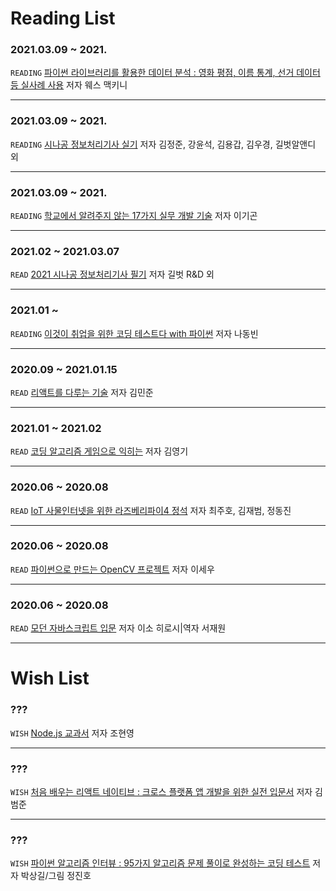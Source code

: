 # Reading List

### 2021.03.09 ~ 2021.
`READING` [파이썬 라이브러리를 활용한 데이터 분석 : 영화 평점, 이름 통계, 선거 데이터 등 실사례 사용](https://book.naver.com/bookdb/book_detail.nhn?bid=14922211) 저자 웨스 맥키니

---

### 2021.03.09 ~ 2021.
`READING` [시나공 정보처리기사 실기](https://book.naver.com/bookdb/book_detail.nhn?bid=18029490) 저자 김정준, 강윤석, 김용갑, 김우경, 길벗알앤디 외

---

### 2021.03.09 ~ 2021.
`READING` [학교에서 알려주지 않는 17가지 실무 개발 기술](https://book.naver.com/bookdb/book_detail.nhn?bid=16324028) 저자 이기곤

---


### 2021.02 ~ 2021.03.07
`READ` [2021 시나공 정보처리기사 필기](https://book.naver.com/bookdb/book_detail.nhn?bid=17769459) 저자 길벗 R&D 외

---

### 2021.01 ~ 
`READING` [이것이 취업을 위한 코딩 테스트다 with 파이썬](https://book.naver.com/bookdb/book_detail.nhn?bid=16439154) 저자 나동빈

---

### 2020.09 ~ 2021.01.15
`READ` [리액트를 다루는 기술](https://book.naver.com/bookdb/book_detail.nhn?bid=15372757) 저자 김민준

---

### 2021.01 ~ 2021.02
`READ` [코딩 알고리즘 게임으로 익히는](https://book.naver.com/bookdb/book_detail.nhn?bid=14841097) 저자 김영기

---

### 2020.06 ~ 2020.08
`READ` [IoT 사물인터넷을 위한 라즈베리파이4 정석](https://book.naver.com/bookdb/book_detail.nhn?bid=15811600) 저자 최주호, 김재범, 정동진

---

### 2020.06 ~ 2020.08
`READ` [파이썬으로 만드는 OpenCV 프로젝트](https://book.naver.com/bookdb/book_detail.nhn?bid=14652444) 저자 이세우

---

### 2020.06 ~ 2020.08
`READ` [모던 자바스크립트 입문](https://book.naver.com/bookdb/book_detail.nhn?bid=13447219) 저자 이소 히로시|역자 서재원

---

# Wish List

### ???
`WISH` [Node.js 교과서](https://book.naver.com/bookdb/book_detail.nhn?bid=16418778) 저자 조현영

---

### ???
`WISH` [처음 배우는 리액트 네이티브 : 크로스 플랫폼 앱 개발을 위한 실전 입문서](https://book.naver.com/bookdb/book_detail.nhn?bid=17896871) 저자 김범준

---

### ???
`WISH` [파이썬 알고리즘 인터뷰 : 95가지 알고리즘 문제 풀이로 완성하는 코딩 테스트](https://book.naver.com/bookdb/book_detail.nhn?bid=16406247) 저자 박상길/그림 정진호
